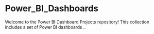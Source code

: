 # Power_BI_Dashboards
Welcome to the Power BI Dashboard Projects repository! This collection includes a set of Power BI dashboards ..
